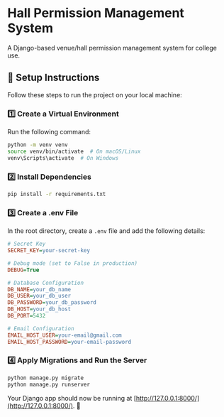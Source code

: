 # Hall Permission Management System

A Django-based venue/hall permission management system for college use.

## 🚀 Setup Instructions

Follow these steps to run the project on your local machine:

### 1️⃣ Create a Virtual Environment
Run the following command:

```bash
python -m venv venv
source venv/bin/activate  # On macOS/Linux
venv\Scripts\activate  # On Windows
```

### 2️⃣ Install Dependencies

```bash
pip install -r requirements.txt
```

### 3️⃣ Create a .env File

In the root directory, create a `.env` file and add the following details:

```ini
# Secret Key
SECRET_KEY=your-secret-key

# Debug mode (set to False in production)
DEBUG=True

# Database Configuration
DB_NAME=your_db_name
DB_USER=your_db_user
DB_PASSWORD=your_db_password
DB_HOST=your_db_host
DB_PORT=5432

# Email Configuration
EMAIL_HOST_USER=your-email@gmail.com
EMAIL_HOST_PASSWORD=your-email-password
```

### 4️⃣ Apply Migrations and Run the Server

```bash
python manage.py migrate
python manage.py runserver
```

Your Django app should now be running at [http://127.0.0.1:8000/](http://127.0.0.1:8000/). 🎉

